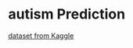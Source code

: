 # autism Prediction 


[dataset from Kaggle](https://www.kaggle.com/competitions/autismdiagnosis/data)
